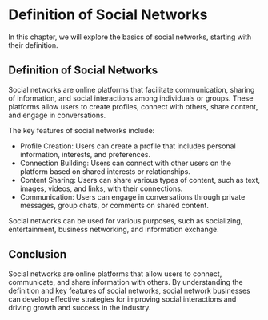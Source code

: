 Definition of Social Networks
===================================================================

In this chapter, we will explore the basics of social networks, starting with their definition.

Definition of Social Networks
-----------------------------

Social networks are online platforms that facilitate communication, sharing of information, and social interactions among individuals or groups. These platforms allow users to create profiles, connect with others, share content, and engage in conversations.

The key features of social networks include:

* Profile Creation: Users can create a profile that includes personal information, interests, and preferences.
* Connection Building: Users can connect with other users on the platform based on shared interests or relationships.
* Content Sharing: Users can share various types of content, such as text, images, videos, and links, with their connections.
* Communication: Users can engage in conversations through private messages, group chats, or comments on shared content.

Social networks can be used for various purposes, such as socializing, entertainment, business networking, and information exchange.

Conclusion
----------

Social networks are online platforms that allow users to connect, communicate, and share information with others. By understanding the definition and key features of social networks, social network businesses can develop effective strategies for improving social interactions and driving growth and success in the industry.
